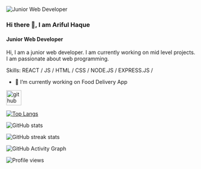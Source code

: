 ![Junior Web Developer](https://arturssmirnovs.github.io/github-profile-readme-generator/images/banner.png)

### Hi there 👋, I am Ariful Haque
#### Junior Web Developer

Hi, I am a junior web developer. I am currently working on mid level projects. I am passionate about web programming.

Skills: REACT / JS / HTML / CSS / NODE.JS / EXPRESS.JS /

- 🔭 I’m currently working on Food Delivery App 


[<img src='https://cdn.jsdelivr.net/npm/simple-icons@3.0.1/icons/github.svg' alt='github' height='40'>](https://github.com/arifulhaque145)  

[![Top Langs](https://github-readme-stats.vercel.app/api/top-langs/?username=arifulhaque145)](https://github.com/anuraghazra/github-readme-stats)

![GitHub stats](https://github-readme-stats.vercel.app/api?username=arifulhaque145&show_icons=true)  

![GitHub streak stats](https://github-readme-streak-stats.herokuapp.com/?user=arifulhaque145)  

![GitHub Activity Graph](https://activity-graph.herokuapp.com/graph?username=arifulhaque145)  

![Profile views](https://gpvc.arturio.dev/arifulhaque145)  
